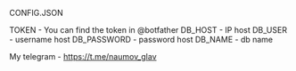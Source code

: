 CONFIG.JSON

TOKEN - You can find the token in @botfather
DB_HOST - IP host
DB_USER - username host
DB_PASSWORD - password host
DB_NAME - db name


My telegram - https://t.me/naumov_glav
